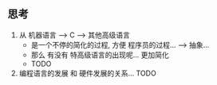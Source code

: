 ## 思考
1. 从 机器语言 --> C --> 其他高级语言
    - 是一个不停的简化的过程, 方便 程序员的过程...  --> 抽象...
    - 那么 有没有 特高级语言的出现呢... 更加简化
    - TODO
2. 编程语言的发展 和 硬件发展的关系... TODO